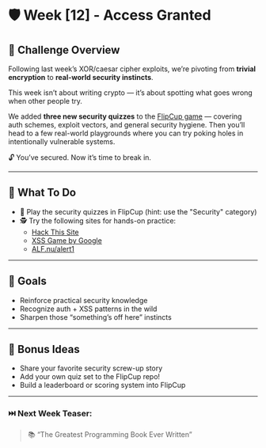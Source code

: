 # 🛡️ Week [12] - Access Granted

## 📝 Challenge Overview  
Following last week’s XOR/caesar cipher exploits, we’re pivoting from **trivial encryption** to **real-world security instincts**.

This week isn’t about writing crypto — it’s about spotting what goes wrong when other people try.

We added **three new security quizzes** to the [FlipCup game](https://flipcup.fly.dev) — covering auth schemes, exploit vectors, and general security hygiene. Then you’ll head to a few real-world playgrounds where you can try poking holes in intentionally vulnerable systems.

🔓 You’ve secured. Now it’s time to break in.

---

## 🔬 What To Do

- 🔐 Play the security quizzes in FlipCup (hint: use the "Security" category)
- 🕵️ Try the following sites for hands-on practice:
  - [Hack This Site](https://www.hackthissite.org/)
  - [XSS Game by Google](https://xss-game.appspot.com/)
  - [ALF.nu/alert1](https://alf.nu/alert1)

---

## 🎯 Goals

- Reinforce practical security knowledge
- Recognize auth + XSS patterns in the wild
- Sharpen those “something’s off here” instincts

---

## 🧠 Bonus Ideas

- Share your favorite security screw-up story
- Add your own quiz set to the FlipCup repo!
- Build a leaderboard or scoring system into FlipCup

---

### ⏭️ Next Week Teaser:
> 📚 “The Greatest Programming Book Ever Written”  
